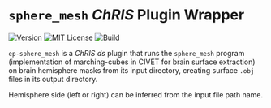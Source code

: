 # `sphere_mesh` _ChRIS_ Plugin Wrapper

[![Version](https://img.shields.io/docker/v/fnndsc/ep-sphere_mesh?sort=semver)](https://hub.docker.com/r/fnndsc/ep-sphere_mesh)
[![MIT License](https://img.shields.io/github/license/fnndsc/ep-sphere_mesh)](https://github.com/FNNDSC/ep-sphere_mesh/blob/main/LICENSE)
[![Build](https://github.com/FNNDSC/ep-sphere_mesh/actions/workflows/build.yml/badge.svg)](https://github.com/FNNDSC/ep-sphere_mesh/actions)

`ep-sphere_mesh` is a _ChRIS_ _ds_ plugin that runs the `sphere_mesh` program
(implementation of marching-cubes in CIVET for brain surface extraction) on
brain hemisphere masks from its input directory, creating surface `.obj` files
in its output directory.

Hemisphere side (left or right) can be inferred from the input file path name.
